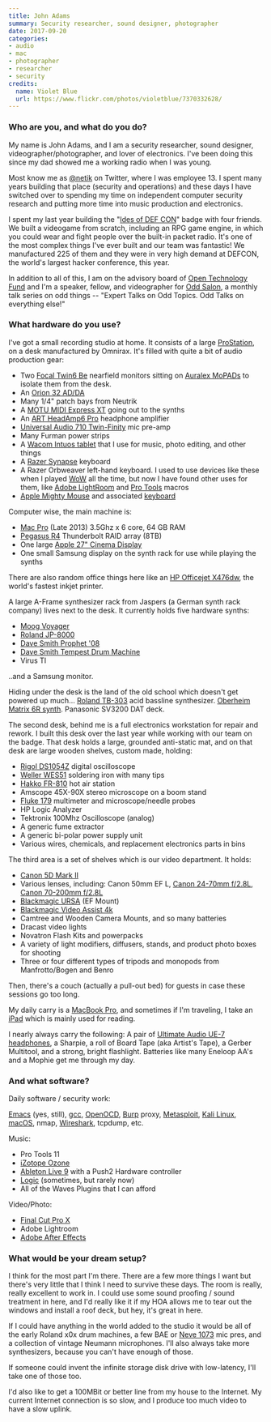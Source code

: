 ```yaml
---
title: John Adams
summary: Security researcher, sound designer, photographer
date: 2017-09-20
categories:
- audio
- mac
- photographer
- researcher
- security
credits:
  name: Violet Blue
  url: https://www.flickr.com/photos/violetblue/7370332628/
---
```


### Who are you, and what do you do?

My name is John Adams, and I am a security researcher, sound designer, videographer/photographer, and lover of electronics. I've been doing this since my dad showed me a working radio when I was young.

Most know me as [@netik](https://twitter.com/netik "John's Twitter account.") on Twitter, where I was employee 13. I spent many years building that place (security and operations) and these days I have switched over to spending my time on independent computer security research and putting more time into music production and electronics. 

I spent my last year building the "[Ides of DEF CON](https://dc25spqr.com/ "A hardware badge with radio and video game.")" badge with four friends. We built a videogame from scratch, including an RPG game engine, in which you could wear and fight people over the built-in packet radio. It's one of the most complex things I've ever built and our team was fantastic! We manufactured 225 of them and they were in very high demand at DEFCON, the world's largest hacker conference, this year. 

In addition to all of this, I am on the advisory board of [Open Technology Fund](https://www.opentech.fund/ "A group supporting Internet freedom projects.") and I'm a speaker, fellow, and videographer for [Odd Salon](https://www.oddsalon.com/ "A series of lectures in San Francisco."), a monthly talk series on odd things -- "Expert Talks on Odd Topics. Odd Talks on everything else!"

### What hardware do you use?

I've got a small recording studio at home. It consists of a large [ProStation][], on a desk manufactured by Omnirax. It's filled with quite a bit of audio production gear:

- Two [Focal Twin6 Be][twin6-be] nearfield monitors sitting on [Auralex MoPADs][mopad.2] to isolate them from the desk. 
- An [Orion 32 AD/DA][orion-32]
- Many 1/4" patch bays from Neutrik
- A [MOTU MIDI Express XT][midi-express-xt] going out to the synths
- An [ART HeadAmp6 Pro][headamp6-pro] headphone amplifier
- [Universal Audio 710 Twin-Finity][710-twin-finity] mic pre-amp
- Many Furman power strips
- A [Wacom Intuos tablet][intuos] that I use for music, photo editing, and other things
- A [Razer Synapse][synapse] keyboard
- A Razer Orbweaver left-hand keyboard. I used to use devices like these when I played [WoW][] all the time, but now I have found other uses for them, like [Adobe LightRoom][lightroom] and [Pro Tools][pro-tools] macros
- [Apple Mighty Mouse][mighty-mouse] and associated [keyboard][]

Computer wise, the main machine is:

- [Mac Pro][mac-pro] (Late 2013) 3.5Ghz x 6 core, 64 GB RAM
- [Pegasus R4][pegasus-r4] Thunderbolt RAID array (8TB)
- One large [Apple 27" Cinema Display][cinema-display]
- One small Samsung display on the synth rack for use while playing the synths
 
There are also random office things here like an [HP Officejet X476dw][officejet-pro-x476dw], the world's fastest inkjet printer.

A large A-Frame synthesizer rack from Jaspers (a German synth rack company) lives next to the desk. It currently holds five hardware synths:

- [Moog Voyager][voyager]
- [Roland JP-8000][jp-8000]
- [Dave Smith Prophet '08][prophet-08]
- [Dave Smith Tempest Drum Machine][tempest]
- Virus TI

..and a Samsung monitor.

Hiding under the desk is the land of the old school which doesn't get powered up much... [Roland TB-303][tb-303] acid bassline synthesizer. [Oberheim Matrix 6R synth][matrix-6r]. Panasonic SV3200 DAT deck.

The second desk, behind me is a full electronics workstation for repair and rework. I built this desk over the last year while working with our team on the badge. That desk holds a large, grounded anti-static mat, and on that desk are large wooden shelves, custom made, holding:

- [Rigol DS1054Z][ds1054z] digital oscilloscope
- [Weller WES51][wes51] soldering iron with many tips
- [Hakko FR-810][fr-810] hot air station
- Amscope 45X-90X stereo microscope on a boom stand
- [Fluke 179][179] multimeter and microscope/needle probes
- HP Logic Analyzer
- Tektronix 100Mhz Oscilloscope (analog)
- A generic fume extractor
- A generic bi-polar power supply unit
- Various wires, chemicals, and replacement electronics parts in bins

The third area is a set of shelves which is our video department. It holds:

- [Canon 5D Mark II][eos-5d-mark-ii]
- Various lenses, including: Canon 50mm EF L, [Canon 24-70mm f/2.8L][ef-24-70mm-f2.8l-usm], [Canon 70-200mm f/2.8L][70-200mm-ex-dg]
- [Blackmagic URSA][ursa] (EF Mount)
- [Blackmagic Video Assist 4k][video-assist-4k]
- Camtree and Wooden Camera Mounts, and so many batteries
- Dracast video lights
- Novatron Flash Kits and powerpacks
- A variety of light modifiers, diffusers, stands, and product photo boxes for shooting
- Three or four different types of tripods and monopods from Manfrotto/Bogen and Benro

Then, there's a couch (actually a pull-out bed) for guests in case these sessions go too long. 

My daily carry is a [MacBook Pro][macbook-pro], and sometimes if I'm traveling, I take an [iPad][] which is mainly used for reading. 

I nearly always carry the following: A pair of [Ultimate Audio UE-7 headphones][ue-7-pro], a Sharpie, a roll of Board Tape (aka Artist's Tape), a Gerber Multitool, and a strong, bright flashlight. Batteries like many Eneloop AA's and a Mophie get me through my day.

### And what software?

Daily software / security work:

[Emacs][] (yes, still), [gcc][], [OpenOCD][], [Burp][] proxy, [Metasploit][], [Kali Linux][kali], [macOS][], nmap, [Wireshark][], tcpdump, etc. 

Music:

- Pro Tools 11
- [iZotope Ozone][ozone]
- [Ableton Live 9][live] with a Push2 Hardware controller
- [Logic][] (sometimes, but rarely now)
- All of the Waves Plugins that I can afford

Video/Photo:

- [Final Cut Pro X][final-cut-pro-x]
- Adobe Lightroom
- [Adobe After Effects][after-effects]

### What would be your dream setup?

I think for the most part I'm there. There are a few more things I want but there's very little that I think I need to survive these days. The room is really, really excellent to work in. I could use some sound proofing / sound treatment in here, and I'd really like it if my HOA allows me to tear out the windows and install a roof deck, but hey, it's great in here.

If I could have anything in the world added to the studio it would be all of the early Roland x0x drum machines, a few BAE or [Neve 1073][1073-console-module] mic pres, and a collection of vintage Neumann microphones. I'll also always take more synthesizers, because you can't have enough of those. 

If someone could invent the infinite storage disk drive with low-latency, I'll take one of those too.

I'd also like to get a 100MBit or better line from my house to the Internet. My current Internet connection is so slow, and I produce too much video to have a slow uplink.

[1073-console-module]: https://en.wikipedia.org/wiki/Neve_Electronics#Neve_1073_Console_Module "A preamp."
[179]: https://www.fluke.com/en-us/product/electrical-testing/digital-multimeters/fluke-179 "A digital multimeter."
[70-200mm-ex-dg]: http://web.archive.org/web/20220925080052/https://www.sigmaphoto.com/apo-70-200mm-f2-8-ex-dg-os-hsm "A telephoto zoom lens."
[710-twin-finity]: https://www.uaudio.com/hardware/mic-preamps/710-twin-finity.html "A microphone preamp."
[after-effects]: https://www.adobe.com/products/aftereffects.html "Motion graphics and video editing software."
[burp]: https://portswigger.net/burp "Software for vulnerability scanning and traffic interception."
[cinema-display]: https://en.wikipedia.org/wiki/Apple_Cinema_Display "An LCD display."
[ds1054z]: http://web.archive.org/web/20221208160808/https://www.amazon.com/Rigol-DS1054Z-Digital-Oscilloscope-Channels/dp/B012938E76/ "A digital oscilloscope."
[ef-24-70mm-f2.8l-usm]: https://www.usa.canon.com/cusa/consumer/products/cameras/ef_lens_lineup/ef_24_70mm_f_2_8l_usm "A zoom lens for cameras."
[emacs]: http://www.gnu.org/software/emacs/ "A free open-source text editor."
[eos-5d-mark-ii]: http://web.archive.org/web/20151104220940/http://www.usa.canon.com/cusa/support/consumer/eos_slr_camera_systems/eos_digital_slr_cameras/eos_5d_mark_ii "A 21 megapixel DSLR."
[final-cut-pro-x]: https://en.wikipedia.org/wiki/Final_Cut_Pro_X "A nonlinear video editor."
[fr-810]: http://web.archive.org/web/20160603044749/http://www.amazon.com:80/Hakko-FR-810-Hot-Rework-Station/dp/B00P6MLKEC "A hot air station."
[gcc]: http://gcc.gnu.org/ "Code compiler frontends."
[headamp6-pro]: https://artproaudio.com/headphone_amps/product/headamp6_pro/ "A six-channel headphone amplifier."
[intuos]: https://www.wacom.com/en-us/products/pen-tablets/wacom-intuos "A pen tablet."
[ipad]: https://www.apple.com/ipad/ "A tablet device."
[jp-8000]: https://en.wikipedia.org/wiki/Roland_JP-8000 "An analog synth."
[kali]: https://www.kali.org/ "A security-focused Linux distribution."
[keyboard]: https://www.apple.com/us/shop/goto/mac/accessories "The keyboard."
[lightroom]: https://www.adobe.com/products/photoshop-lightroom.html "Photo management and editing software."
[live]: https://www.ableton.com/en/live/ "Musical creation software."
[logic]: https://www.saleae.com/ "A hardware debugger."
[mac-pro]: https://www.apple.com/mac-pro/ "The Intel-based Mac tower computer."
[macbook-pro]: https://www.apple.com/macbook-pro/ "A laptop."
[macos]: https://en.wikipedia.org/wiki/MacOS "An operating system for Mac hardware."
[matrix-6r]: https://www.vintagesynth.com/oberheim/mat6.php "A synth."
[metasploit]: https://www.metasploit.com "Penetration testing software."
[midi-express-xt]: http://motu.com/products/midi/xpressxt_usb "An 8/8 MIDI interface."
[mighty-mouse]: https://en.wikipedia.org/wiki/Apple_Mighty_Mouse "A wireless mouse."
[mopad.2]: http://web.archive.org/web/20221206013609/https://www.amazon.com/Auralex-Acoustics-Acoustic-Isolation-Charcoal/dp/B0002D0B4K/ "Acoustic isolating pads."
[officejet-pro-x476dw]: http://www.hp.com/us-en/shop/pdp/hp-officejet-pro-x476dw-multifunction-printer "A multi-function printer."
[openocd]: https://openocd.org/ "Open-source software for on-chip debugging."
[orion-32]: https://en.antelopeaudio.com/products/orion-32/ "A multi-Channel AD/DA converter."
[ozone]: https://www.izotope.com/en/products/ozone.html "A mastering system plugin."
[pegasus-r4]: https://www.amazon.com/Promise-Technology-Enclosure-Product-PR401US/dp/B0055SE076 "A RAID enclosure."
[pro-tools]: https://www.avid.com/en/pro-tools "Audio editing and processing software."
[prophet-08]: https://en.wikipedia.org/wiki/Prophet_%2708 "A polyphonic analog synth."
[prostation]: https://omnirax.com/technical/products/prostation/ "An audio workstation."
[synapse]: https://www.razer.com:443/synapse "Mouse/keyboard configuration software."
[tb-303]: https://en.wikipedia.org/wiki/Roland_TB-303 "A bass synth."
[tempest]: http://web.archive.org/web/20160228164423/http://www.amazon.com:80/Dave-Smith-Instruments-DSI-3000-Tempest/dp/B004JEB08O "An analog drum machine."
[twin6-be]: http://web.archive.org/web/20220710103746/https://www.focal.com/en/us/monitoring-speakers/sm6/twin6-be "Three-way monitor speakers."
[ue-7-pro]: https://pro.ultimateears.com:443/ue-7-pro "In-ear headphones."
[ursa]: https://en.wikipedia.org/wiki/Blackmagic_URSA "A digtial movie camera."
[video-assist-4k]: https://www.blackmagicdesign.com/products/blackmagicvideoassist "A monitoring and recording device."
[voyager]: https://en.wikipedia.org/wiki/Minimoog_Voyager "An analog synth."
[wes51]: http://web.archive.org/web/20230315042353/https://www.amazon.com/Weller-WES51-Analog-Soldering-Station/dp/B000BRC2XU/ "A soldering station."
[wireshark]: https://www.wireshark.org/ "A network protocol analyser."
[wow]: https://worldofwarcraft.com/en-us/ "A fantasy MMORPG."
